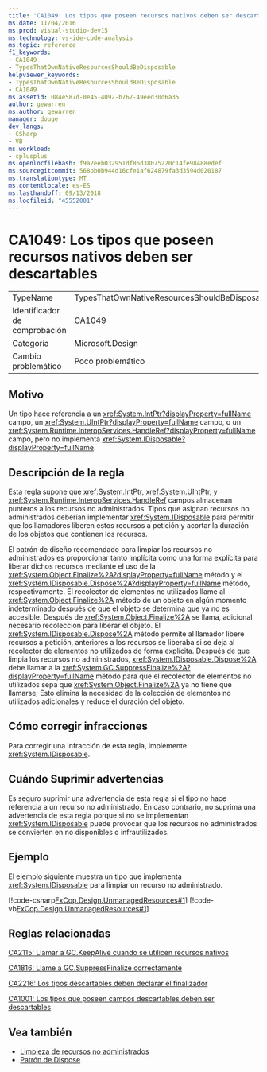```yaml
---
title: 'CA1049: Los tipos que poseen recursos nativos deben ser descartables'
ms.date: 11/04/2016
ms.prod: visual-studio-dev15
ms.technology: vs-ide-code-analysis
ms.topic: reference
f1_keywords:
- CA1049
- TypesThatOwnNativeResourcesShouldBeDisposable
helpviewer_keywords:
- TypesThatOwnNativeResourcesShouldBeDisposable
- CA1049
ms.assetid: 084e587d-0e45-4092-b767-49eed30d6a35
author: gewarren
ms.author: gewarren
manager: douge
dev_langs:
- CSharp
- VB
ms.workload:
- cplusplus
ms.openlocfilehash: f9a2eeb032951df86d38075220c14fe98488edef
ms.sourcegitcommit: 568bb0b944d16cfe1af624879fa3d3594d020187
ms.translationtype: MT
ms.contentlocale: es-ES
ms.lasthandoff: 09/13/2018
ms.locfileid: "45552001"
---
```

# <a name="ca1049-types-that-own-native-resources-should-be-disposable"></a>CA1049: Los tipos que poseen recursos nativos deben ser descartables

|||
|-|-|
|TypeName|TypesThatOwnNativeResourcesShouldBeDisposable|
|Identificador de comprobación|CA1049|
|Categoría|Microsoft.Design|
|Cambio problemático|Poco problemático|

## <a name="cause"></a>Motivo

Un tipo hace referencia a un <xref:System.IntPtr?displayProperty=fullName> campo, un <xref:System.UIntPtr?displayProperty=fullName> campo, o un <xref:System.Runtime.InteropServices.HandleRef?displayProperty=fullName> campo, pero no implementa <xref:System.IDisposable?displayProperty=fullName>.

## <a name="rule-description"></a>Descripción de la regla

Esta regla supone que <xref:System.IntPtr>, <xref:System.UIntPtr>, y <xref:System.Runtime.InteropServices.HandleRef> campos almacenan punteros a los recursos no administrados. Tipos que asignan recursos no administrados deberían implementar <xref:System.IDisposable> para permitir que los llamadores liberen estos recursos a petición y acortar la duración de los objetos que contienen los recursos.

El patrón de diseño recomendado para limpiar los recursos no administrados es proporcionar tanto implícita como una forma explícita para liberar dichos recursos mediante el uso de la <xref:System.Object.Finalize%2A?displayProperty=fullName> método y el <xref:System.IDisposable.Dispose%2A?displayProperty=fullName> método, respectivamente. El recolector de elementos no utilizados llame al <xref:System.Object.Finalize%2A> método de un objeto en algún momento indeterminado después de que el objeto se determina que ya no es accesible. Después de <xref:System.Object.Finalize%2A> se llama, adicional necesario recolección para liberar el objeto. El <xref:System.IDisposable.Dispose%2A> método permite al llamador libere recursos a petición, anteriores a los recursos se liberaba si se deja al recolector de elementos no utilizados de forma explícita. Después de que limpia los recursos no administrados, <xref:System.IDisposable.Dispose%2A> debe llamar a la <xref:System.GC.SuppressFinalize%2A?displayProperty=fullName> método para que el recolector de elementos no utilizados sepa que <xref:System.Object.Finalize%2A> ya no tiene que llamarse; Esto elimina la necesidad de la colección de elementos no utilizados adicionales y reduce el duración del objeto.

## <a name="how-to-fix-violations"></a>Cómo corregir infracciones
 Para corregir una infracción de esta regla, implemente <xref:System.IDisposable>.

## <a name="when-to-suppress-warnings"></a>Cuándo Suprimir advertencias
 Es seguro suprimir una advertencia de esta regla si el tipo no hace referencia a un recurso no administrado. En caso contrario, no suprima una advertencia de esta regla porque si no se implementan <xref:System.IDisposable> puede provocar que los recursos no administrados se convierten en no disponibles o infrautilizados.

## <a name="example"></a>Ejemplo
 El ejemplo siguiente muestra un tipo que implementa <xref:System.IDisposable> para limpiar un recurso no administrado.

 [!code-csharp[FxCop.Design.UnmanagedResources#1](../code-quality/codesnippet/CSharp/ca1049-types-that-own-native-resources-should-be-disposable_1.cs)]
 [!code-vb[FxCop.Design.UnmanagedResources#1](../code-quality/codesnippet/VisualBasic/ca1049-types-that-own-native-resources-should-be-disposable_1.vb)]

## <a name="related-rules"></a>Reglas relacionadas
 [CA2115: Llamar a GC.KeepAlive cuando se utilicen recursos nativos](../code-quality/ca2115-call-gc-keepalive-when-using-native-resources.md)

 [CA1816: Llame a GC.SuppressFinalize correctamente](../code-quality/ca1816-call-gc-suppressfinalize-correctly.md)

 [CA2216: Los tipos descartables deben declarar el finalizador](../code-quality/ca2216-disposable-types-should-declare-finalizer.md)

 [CA1001: Los tipos que poseen campos descartables deben ser descartables](../code-quality/ca1001-types-that-own-disposable-fields-should-be-disposable.md)

## <a name="see-also"></a>Vea también

- [Limpieza de recursos no administrados](/dotnet/standard/garbage-collection/unmanaged)
- [Patrón de Dispose](/dotnet/standard/design-guidelines/dispose-pattern)